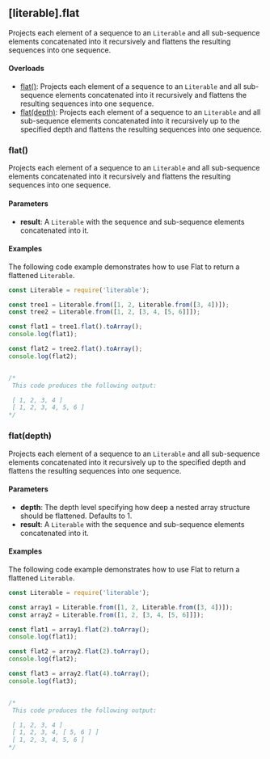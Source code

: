 ## [literable].flat
Projects each element of a sequence to an `Literable` and all sub-sequence elements concatenated into it recursively and flattens the resulting sequences into one sequence.

#### Overloads
* [flat()](#[flat()): Projects each element of a sequence to an `Literable` and all sub-sequence elements concatenated into it recursively and flattens the resulting sequences into one sequence.
* [flat(depth)](#[flat(depth)): Projects each element of a sequence to an `Literable` and all sub-sequence elements concatenated into it recursively up to the specified depth and flattens the resulting sequences into one sequence.

### flat()
Projects each element of a sequence to an `Literable` and all sub-sequence elements concatenated into it recursively and flattens the resulting sequences into one sequence.

#### Parameters
* **result**: A `Literable` with the sequence and sub-sequence elements concatenated into it.

#### Examples
The following code example demonstrates how to use Flat to return a flattened `Literable`.

```javascript
const Literable = require('literable');

const tree1 = Literable.from([1, 2, Literable.from([3, 4])]);
const tree2 = Literable.from([1, 2, [3, 4, [5, 6]]]);

const flat1 = tree1.flat().toArray();
console.log(flat1);

const flat2 = tree2.flat().toArray();
console.log(flat2);


/*
 This code produces the following output:

 [ 1, 2, 3, 4 ]
 [ 1, 2, 3, 4, 5, 6 ]
*/
```

### flat(depth)
Projects each element of a sequence to an `Literable` and all sub-sequence elements concatenated into it recursively up to the specified depth and flattens the resulting sequences into one sequence.

#### Parameters
* **depth**: The depth level specifying how deep a nested array structure should be flattened. Defaults to 1.
* **result**: A `Literable` with the sequence and sub-sequence elements concatenated into it.

#### Examples
The following code example demonstrates how to use Flat to return a flattened `Literable`.

```javascript
const Literable = require('literable');

const array1 = Literable.from([1, 2, Literable.from([3, 4])]);
const array2 = Literable.from([1, 2, [3, 4, [5, 6]]]);

const flat1 = array1.flat(2).toArray();
console.log(flat1);

const flat2 = array2.flat(2).toArray();
console.log(flat2);

const flat3 = array2.flat(4).toArray();
console.log(flat3);


/*
 This code produces the following output:

 [ 1, 2, 3, 4 ]
 [ 1, 2, 3, 4, [ 5, 6 ] ]
 [ 1, 2, 3, 4, 5, 6 ]
*/
```
